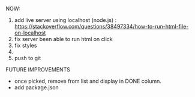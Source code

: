 NOW:
1. add live server using localhost (node.js) : https://stackoverflow.com/questions/38497334/how-to-run-html-file-on-localhost 
2. fix server been able to run html on click
3. fix styles
4. 
5. push to git



FUTURE IMPROVEMENTS

- once picked, remove from list and display in DONE column. 
- add package.json